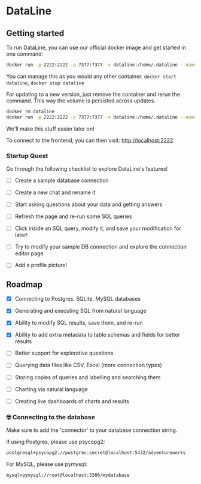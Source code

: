 # DataLine

## Getting started

To run DataLine, you can use our official docker image and get started in one command:
```bash
docker run -p 2222:2222 -p 7377:7377 -v dataline:/home/.dataline --name dataline ramiawar/dataline:v0.1.1
```

You can manage this as you would any other container. `docker start dataline`, `docker stop dataline`

For updating to a new version, just remove the container and rerun the command. This way the volume is persisted across updates.
```bash
docker rm dataline
docker run -p 2222:2222 -p 7377:7377 -v dataline:/home/.dataline --name dataline ramiawar/dataline:v0.1.1
```

We'll make this stuff easier later on!

To connect to the frontend, you can then visit:
[http://localhost:2222](http://localhost:2222)

### Startup Quest

Go through the following checklist to explore DataLine's features!
- [ ] Create a sample database connection
- [ ] Create a new chat and rename it
- [ ] Start asking questions about your data and getting answers
- [ ] Refresh the page and re-run some SQL queries
- [ ] Click inside an SQL query, modify it, and save your modification for later!
- [ ] Try to modify your sample DB connection and explore the connection editor page
- [ ] Add a profile picture!


## Roadmap
- [x] Connecting to Postgres, SQLite, MySQL databases
- [x] Generating and executing SQL from natural language
- [x] Ability to modify SQL results, save them, and re-run
- [x] Ability to add extra metadata to table schemas and fields for better results
- [ ] Better support for explorative questions
- [ ] Querying data files like CSV, Excel (more connection types)
- [ ] Storing copies of queries and labelling and searching them
- [ ] Charting via natural language
- [ ] Creating live dashboards of charts and results


### 🤓 Connecting to the database

Make sure to add the 'connector' to your database connection string.

If using Postgres, please use psycopg2:

```bash
postgresql+psycopg2://postgres:secret@localhost:5432/adventureworks
```

For MySQL, please use pymysql:
```bash
mysql+pymysql://root@localhost:3306/mydatabase
```
